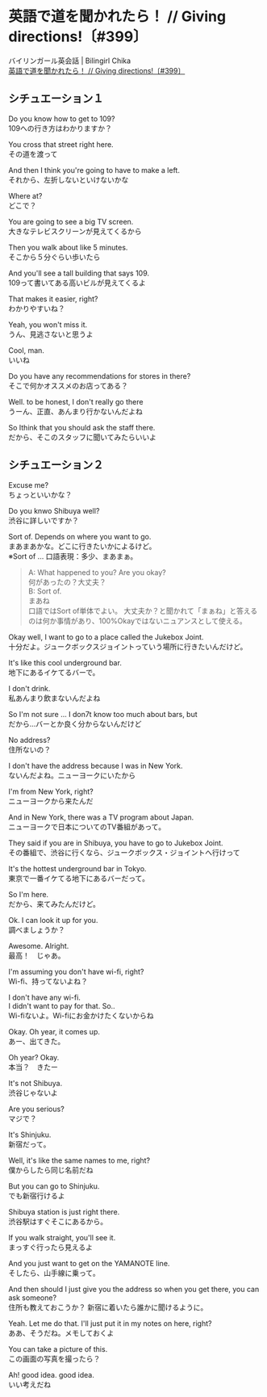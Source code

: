 # 英語で道を聞かれたら！ // Giving directions!〔#399〕

バイリンガール英会話 | Bilingirl Chika  
[英語で道を聞かれたら！ // Giving directions!〔#399〕](https://www.youtube.com/watch?v=YRaII_v6JJI)  

## シチュエーション１

Do you know how to get to 109?  
109への行き方はわかりますか？  
  
You cross that street right here.  
その道を渡って  
  
And then I think you're going to have to make a left.  
それから、左折しないといけないかな  
  
Where at?  
どこで？  
  
You are going to see a big TV screen.  
大きなテレビスクリーンが見えてくるから  
  
Then you walk about like 5 minutes.  
そこから５分ぐらい歩いたら  
  
And you'll see a tall building that says 109.  
109って書いてある高いビルが見えてくるよ  
  
That makes it easier, right?  
わかりやすいね？  
  
Yeah, you won't miss it.  
うん、見逃さないと思うよ  
  
Cool, man.  
いいね  
  
Do you have any recommendations for stores in there?  
そこで何かオススメのお店ってある？  
  
Well.  to be honest, I don't really go there  
うーん、正直、あんまり行かないんだよね  
  
So Ithink that you should ask the staff there.  
だから、そこのスタッフに聞いてみたらいいよ  

## シチュエーション２

Excuse me?  
ちょっといいかな？  
  
Do you knwo Shibuya well?  
渋谷に詳しいですか？  
  
Sort of. Depends on where you want to go.  
まあまあかな。どこに行きたいかによるけど。  
※Sort of ... 口語表現：多少、まあまぁ。  
> A: What happened to you? Are you okay?  
> 何があったの？大丈夫？  
> B: Sort of.  
> まあね  
> 口語ではSort of単体でよい。
> 大丈夫か？と聞かれて「まぁね」と答えるのは何か事情があり、100%Okayではないニュアンスとして使える。  
  
Okay well, I want to go to a place called the Jukebox Joint.  
十分だよ。ジュークボックスジョイントっていう場所に行きたいんだけど。  
  
It's like this cool underground bar.  
地下にあるイケてるバーで。  
  
I don't drink.  
私あんまり飲まないんだよね  
  
So I'm not sure ... I don7t know too much about bars, but  
だから…バーとか良く分からないんだけど  
  
No address?  
住所ないの？  
  
I don't have the address because I was in New York.  
ないんだよね。ニューヨークにいたから  
  
I'm from New York, right?  
ニューヨークから来たんだ  
  
And in New York, there was a TV program about Japan.  
ニューヨークで日本についてのTV番組があって。  
  
They said if you are in Shibuya, you have to go to Jukebox Joint.  
その番組で、渋谷に行くなら、ジュークボックス・ジョイントへ行けって  
  
It's the hottest underground bar in Tokyo.  
東京で一番イケてる地下にあるバーだって。  
  
So I'm here.  
だから、来てみたんだけど。  
  
Ok. I can look it up for you.  
調べましょうか？  
  
Awesome. Alright.  
最高！　じゃあ。  
  
I'm assuming you don't have wi-fi, right?  
Wi-fi、持ってないよね？  
  
I don't have any wi-fi.  
I didn't want to pay for that. So..  
Wi-fiないよ。Wi-fiにお金かけたくないからね  
  
Okay. Oh year, it comes up.  
あー、出てきた。  
  
Oh year? Okay.  
本当？　きたー  
  
It's not Shibuya.  
渋谷じゃないよ  
  
Are you serious?  
マジで？  
  
It's Shinjuku.  
新宿だって。  
  
Well, it's like the same names to me, right?  
僕からしたら同じ名前だね  
  
But you can go to Shinjuku.  
でも新宿行けるよ  
  
Shibuya station is just right there.  
渋谷駅はすぐそこにあるから。  
  
If you walk straight, you'll see it.  
まっすぐ行ったら見えるよ  
  
And you just want to get on the YAMANOTE line.  
そしたら、山手線に乗って。  
  
And then should I just give you the address so when you get there, you can ask someone?  
住所も教えておこうか？ 新宿に着いたら誰かに聞けるように。  
  
Yeah. Let me do that. I'll just put it in my notes on here, right?  
ああ、そうだね。メモしておくよ  
  
You can take a picture of this.  
この画面の写真を撮ったら？  
  
Ah! good idea. good idea.  
いい考えだね  
